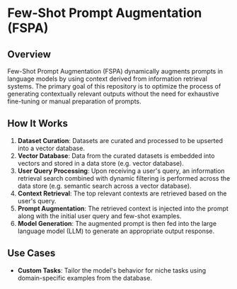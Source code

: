 # Few-Shot Prompt Augmentation (FSPA)

## Overview

Few-Shot Prompt Augmentation (FSPA) dynamically augments prompts in language models by using context derived from information retrieval systems. The primary goal of this repository is to optimize the process of generating contextually relevant outputs without the need for exhaustive fine-tuning or manual preparation of prompts.

## How It Works

1. **Dataset Curation**: Datasets are curated and processed to be upserted into a vector database.
2. **Vector Database**: Data from the curated datasets is embedded into vectors and stored in a data store (e.g. vector database).
3. **User Query Processing**: Upon receiving a user's query, an information retrieval search combined with dynamic filtering is performed across the data store (e.g. semantic search across a vector database).
4. **Context Retrieval**: The top relevant contexts are retrieved based on the user's query.
5. **Prompt Augmentation**: The retrieved context is injected into the prompt along with the initial user query and few-shot examples.
6. **Model Generation**: The augmented prompt is then fed into the large language model (LLM) to generate an appropriate output response.

## Use Cases
- **Custom Tasks**: Tailor the model's behavior for niche tasks using domain-specific examples from the database.
